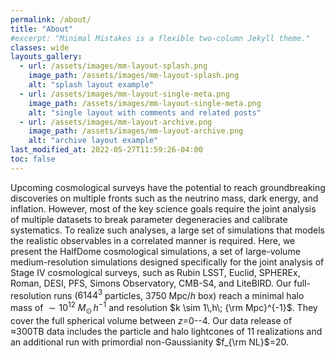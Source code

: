 ```yaml
---
permalink: /about/
title: "About"
#excerpt: "Minimal Mistakes is a flexible two-column Jekyll theme."
classes: wide
layouts_gallery:
  - url: /assets/images/mm-layout-splash.png
    image_path: /assets/images/mm-layout-splash.png
    alt: "splash layout example"
  - url: /assets/images/mm-layout-single-meta.png
    image_path: /assets/images/mm-layout-single-meta.png
    alt: "single layout with comments and related posts"
  - url: /assets/images/mm-layout-archive.png
    image_path: /assets/images/mm-layout-archive.png
    alt: "archive layout example"
last_modified_at: 2022-05-27T11:59:26-04:00
toc: false
---
```


Upcoming cosmological surveys have the potential to 
reach groundbreaking discoveries on multiple fronts 
such as the neutrino mass, dark energy, and inflation. 
However, most of the key science goals require the joint 
analysis of multiple datasets to break parameter 
degeneracies and calibrate systematics. To realize such 
analyses, a large set of simulations that models the 
realistic observables in a correlated manner is required. 
Here, we present the HalfDome cosmological simulations, 
a set of large-volume medium-resolution simulations 
designed specifically for the joint analysis of Stage IV 
cosmological surveys, such as Rubin LSST, Euclid, 
SPHEREx, Roman, DESI, PFS, Simons Observatory, CMB-S4, 
and LiteBIRD. Our full-resolution runs ($6144^3$ 
particles, $3750$ $\mathrm{Mpc}/h$ box) reach a minimal 
halo mass of $\sim 10^{12}$ $M_\odot \, h^{-1}$ and 
resolution $k \sim 1\,h\; {\rm Mpc}^{-1}$. They cover 
the full spherical volume between $z$=0--4. Our data 
release of $\approx$300TB data includes the particle 
and halo lightcones of 11 realizations and an additional 
run with primordial non-Gaussianity $f_{\rm NL}$=20.

